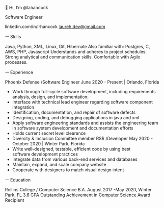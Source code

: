 👋 Hi, I’m @lahancock


Software Engineer


linkedin.com/in/lrhancock
laureh.dev@gmail.com

ㅡ
Skills
	  

Java, Python, XML, Linux, Git, Hibernate
Also familiar with: Postgres, C, AWS, PHP, Javascript
Understands and adheres to project schedules. Strong analytical and communication skills. Comfortable with Agile processes.

ㅡ
Experience
	  

Phoenix Defense /Software Engineer
June  2020 - Present | Orlando, Florida
- Work through full-cycle software development, including requirements analysis, design, and implementation.
- Interface with technical lead engineer regarding software component integration
- Identification, documentation, and repair of software defects
- Designing, coding, and debugging applications in java and xml
- Apply software engineering standards and assists the engineering team in software system development and documentation efforts
- Holds current secret level clearance
- Diversity & Inclusion Committee member
RSR /Developer
May 2020 -October 2020 |  Winter Park, Florida
- Write well-designed, testable, efficient code by using best   
  software development practices
- Integrate data from various back-end services and databases
- Maintain, expand, and scale company website
- Cooperate with designers to match visual design intent

ㅡ
Education
	  

Rollins College / Computer Science B.A.
August 2017 -May 2020, Winter Park, FL
3.6 GPA
Outstanding Achievement in Computer Science Award Recipient

